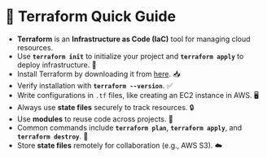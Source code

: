 # 🚀 **Terraform Quick Guide**

- **Terraform** is an **Infrastructure as Code (IaC)** tool for managing cloud resources.
- Use **`terraform init`** to initialize your project and **`terraform apply`** to deploy infrastructure. 🚀
- Install Terraform by downloading it from [here](https://www.terraform.io/downloads.html). 📥
- Verify installation with **`terraform --version`**. ✅
- Write configurations in `.tf` files, like creating an EC2 instance in AWS. 🖥️
- Always use **state files** securely to track resources. 🔒
- Use **modules** to reuse code across projects. 📂
- Common commands include **`terraform plan`**, **`terraform apply`**, and **`terraform destroy`**. 🔄
- Store **state files** remotely for collaboration (e.g., AWS S3). ☁️

